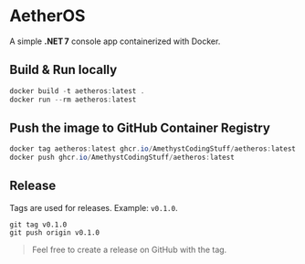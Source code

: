 # AetherOS

A simple **.NET 7** console app containerized with Docker.

## Build & Run locally

```powershell
docker build -t aetheros:latest .
docker run --rm aetheros:latest
```

## Push the image to GitHub Container Registry

```powershell
docker tag aetheros:latest ghcr.io/AmethystCodingStuff/aetheros:latest
docker push ghcr.io/AmethystCodingStuff/aetheros:latest
```

## Release

Tags are used for releases. Example: `v0.1.0`.

```
git tag v0.1.0
git push origin v0.1.0
```

> Feel free to create a release on GitHub with the tag.
